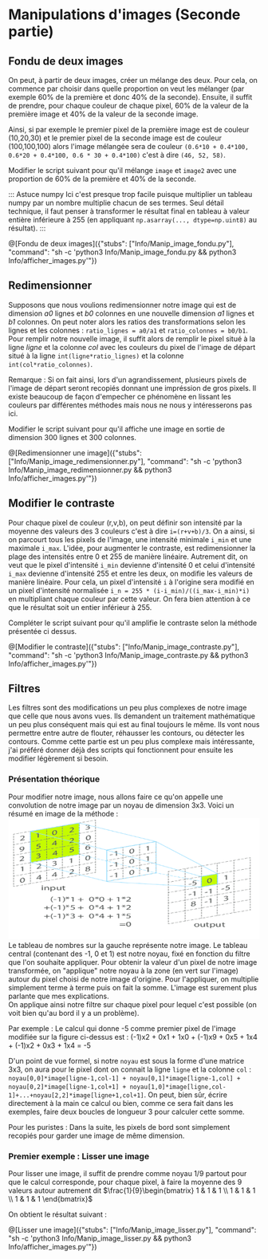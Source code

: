 # Manipulations d'images (Seconde partie)

## Fondu de deux images

On peut, à partir de deux images, créer un mélange des deux. Pour cela, on commence par choisir dans quelle proportion on veut les mélanger (par exemple 60% de la première et donc 40% de la seconde). Ensuite, il suffit de prendre, pour chaque couleur de chaque pixel, 60% de la valeur de la première image et 40% de la valeur de la seconde image.

Ainsi, si par exemple le premier pixel de la première image est de couleur (10,20,30) et le premier pixel de la seconde image est de couleur (100,100,100) alors l'image mélangée sera de couleur `(0.6*10 + 0.4*100, 0.6*20 + 0.4*100, 0.6 * 30 + 0.4*100)` c'est à dire `(46, 52, 58)`.

Modifier le script suivant pour qu'il mélange `image` et `image2` avec une proportion de 60% de la première et 40% de la seconde.

::: Astuce numpy
Ici c'est presque trop facile puisque multiplier un tableau numpy par un nombre multiplie chacun de ses termes. 
Seul détail technique, il faut penser à transformer le résultat final en tableau à valeur entière inférieure à 255 (en appliquant `np.asarray(..., dtype=np.uint8)` au résultat).
:::

@[Fondu de deux images]({"stubs": ["Info/Manip_image_fondu.py"], "command": "sh -c 'python3 Info/Manip_image_fondu.py && python3 Info/afficher_images.py'"})

## Redimensionner

Supposons que nous voulions redimensionner notre image qui est de dimension *a0* lignes et *b0* colonnes en une nouvelle dimension *a1* lignes et *b1* colonnes. On peut noter alors les ratios des transformations selon les lignes et les colonnes : `ratio_lignes = a0/a1` et `ratio_colonnes = b0/b1`.  
Pour remplir notre nouvelle image, il suffit alors de remplir le pixel situé à la ligne *ligne* et la colonne *col* avec les couleurs du pixel de l'image de départ situé à la ligne `int(ligne*ratio_lignes)` et la colonne `int(col*ratio_colonnes)`.

Remarque : Si on fait ainsi, lors d'un agrandissement, plusieurs pixels de l'image de départ seront recopiés donnant une impréssion de gros pixels. Il existe beaucoup de façon d'empecher ce phénomène en lissant les couleurs par différentes méthodes mais nous ne nous y intéresserons pas ici.

Modifier le script suivant pour qu'il affiche une image en sortie de dimension 300 lignes et 300 colonnes. 

@[Redimensionner une image]({"stubs": ["Info/Manip_image_redimensionner.py"], "command": "sh -c 'python3 Info/Manip_image_redimensionner.py && python3 Info/afficher_images.py'"})

## Modifier le contraste

Pour chaque pixel de couleur (r,v,b), on peut définir son intensité par la moyenne des valeurs des 3 couleurs c'est à dire `i=(r+v+b)/3`. On a ainsi, si on parcourt tous les pixels de l'image, une intensité minimale `i_min` et une maximale `i_max`. L'idée, pour augmenter le contraste, est redimensionner la plage des intensités entre 0 et 255 de manière linéaire. Autrement dit, on veut que le pixel d'intensité `i_min` devienne d'intensité 0 et celui d'intensité `i_max` devienne d'intensité 255 et entre les deux, on modifie les valeurs de manière linéaire. Pour cela, un pixel d'intensité `i` à l'origine sera modifié en un pixel d'intensité normalisée  `i_n = 255 * (i-i_min)/((i_max-i_min)*i)` en multipliant chaque couleur par cette valeur. On fera bien attention à ce que le résultat soit un entier inférieur à 255.

Compléter le script suivant pour qu'il amplifie le contraste selon la méthode présentée ci dessus.

@[Modifier le contraste]({"stubs": ["Info/Manip_image_contraste.py"], "command": "sh -c 'python3 Info/Manip_image_contraste.py && python3 Info/afficher_images.py'"})


## Filtres

Les filtres sont des modifications un peu plus complexes de notre image que celle que nous avons vues. Ils demandent un traitement mathématique un peu plus conséquent mais qui est au final toujours le même. Ils vont nous permettre entre autre de flouter, réhausser les contours, ou détecter les contours. Comme cette partie est un peu plus complexe mais intéressante, j'ai préféré donner déjà des scripts qui fonctionnent pour ensuite les modifier légèrement si besoin.

### Présentation théorique

Pour modifier notre image, nous allons faire ce qu'on appelle une convolution de notre image par un noyau de dimension 3x3. Voici un résumé en image de la méthode : ![Convolution](conv2.png)  
Le tableau de nombres sur la gauche représente notre image. Le tableau central (contenant des -1, 0 et 1) est notre noyau, fixé en fonction du filtre que l'on souhaite appliquer. Pour obtenir la valeur d'un pixel de notre image transformée, on "applique" notre noyau à la zone (en vert sur l'image) autour du pixel choisi de notre image d'origine. Pour l'appliquer, on multiplie simplement terme à terme puis on fait la somme. L'image est surement plus parlante que mes explications.  
On applique ainsi notre filtre sur chaque pixel pour lequel c'est possible (on voit bien qu'au bord il y a un problème).

Par exemple : Le calcul qui donne -5 comme premier pixel de l'image modifiée sur la figure ci-dessus est : (-1)x2 + 0x1 + 1x0 + (-1)x9 + 0x5 + 1x4 + (-1)x2 + 0x3 + 1x4 = -5

D'un point de vue formel, si notre `noyau` est sous la forme d'une matrice 3x3, on aura pour le pixel dont on connait la ligne `ligne` et la colonne `col` : `noyau[0,0]*image[ligne-1,col-1] + noyau[0,1]*image[ligne-1,col] + noyau[0,2]*image[ligne-1,col+1] + noyau[1,0]*image[ligne,col-1]+...+noyau[2,2]*image[ligne+1,col+1]`. On peut, bien sûr, écrire directement à la main ce calcul ou bien, comme ce sera fait dans les exemples, faire deux boucles de longueur 3 pour calculer cette somme.

Pour les puristes : Dans la suite, les pixels de bord sont simplement recopiés pour garder une image de même dimension.

### Premier exemple : Lisser une image

Pour lisser une image, il suffit de prendre comme noyau 1/9 partout pour que le calcul corresponde, pour chaque pixel, à faire la moyenne des 9 valeurs autour autrement dit $`\frac{1}{9}\begin{bmatrix}
1 & 1 & 1 \\
1 & 1 & 1 \\
1 & 1 & 1
\end{bmatrix}`$

On obtient le résultat suivant :

@[Lisser une image]({"stubs": ["Info/Manip_image_lisser.py"], "command": "sh -c 'python3 Info/Manip_image_lisser.py && python3 Info/afficher_images.py'"})
